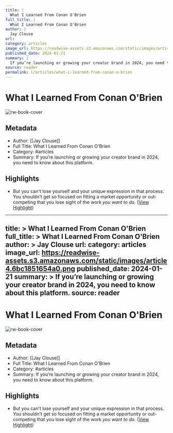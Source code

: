 ```yaml
---
title: |
  What I Learned From Conan O'Brien
full_title: |
  What I Learned From Conan O'Brien
author: |
  Jay Clouse
url: 
category: articles
image_url: https://readwise-assets.s3.amazonaws.com/static/images/article4.6bc1851654a0.png
published_date: 2024-01-21
summary: |
  If you’re launching or growing your creator brand in 2024, you need to know about this platform.
source: reader
permalink: l/articles/what-i-learned-from-conan-o-brien
---
```

# What I Learned From Conan O'Brien

![rw-book-cover](https://readwise-assets.s3.amazonaws.com/static/images/article4.6bc1851654a0.png)

## Metadata
- Author: [[Jay Clouse]]
- Full Title: What I Learned From Conan O'Brien
- Category: #articles
- Summary: If you’re launching or growing your creator brand in 2024, you need to know about this platform.

## Highlights
- But you can't lose yourself and your unique expression in that process. You shouldn't get so focused on fitting a market opportunity or out-competing that you lose sight of the work *you want to do.* ([View Highlight](https://read.readwise.io/read/01hn0e8abvrhbrkv0ez7r34mh8))


---
title: >
  What I Learned From Conan O'Brien
full_title: >
  What I Learned From Conan O'Brien
author: >
  Jay Clouse
url: 
category: articles
image_url: https://readwise-assets.s3.amazonaws.com/static/images/article4.6bc1851654a0.png
published_date: 2024-01-21
summary: >
  If you’re launching or growing your creator brand in 2024, you need to know about this platform.
source: reader
---
# What I Learned From Conan O'Brien

![rw-book-cover](https://readwise-assets.s3.amazonaws.com/static/images/article4.6bc1851654a0.png)

## Metadata
- Author: [[Jay Clouse]]
- Full Title: What I Learned From Conan O'Brien
- Category: #articles
- Summary: If you’re launching or growing your creator brand in 2024, you need to know about this platform.

## Highlights
- But you can't lose yourself and your unique expression in that process. You shouldn't get so focused on fitting a market opportunity or out-competing that you lose sight of the work *you want to do.* ([View Highlight](https://read.readwise.io/read/01hn0e8abvrhbrkv0ez7r34mh8))


